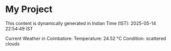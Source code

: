 # My Project

This content is dynamically generated in Indian Time (IST): 2025-05-14 22:54:49 IST


Current Weather in Coimbatore:
Temperature: 24.52 °C
Condition: scattered clouds
